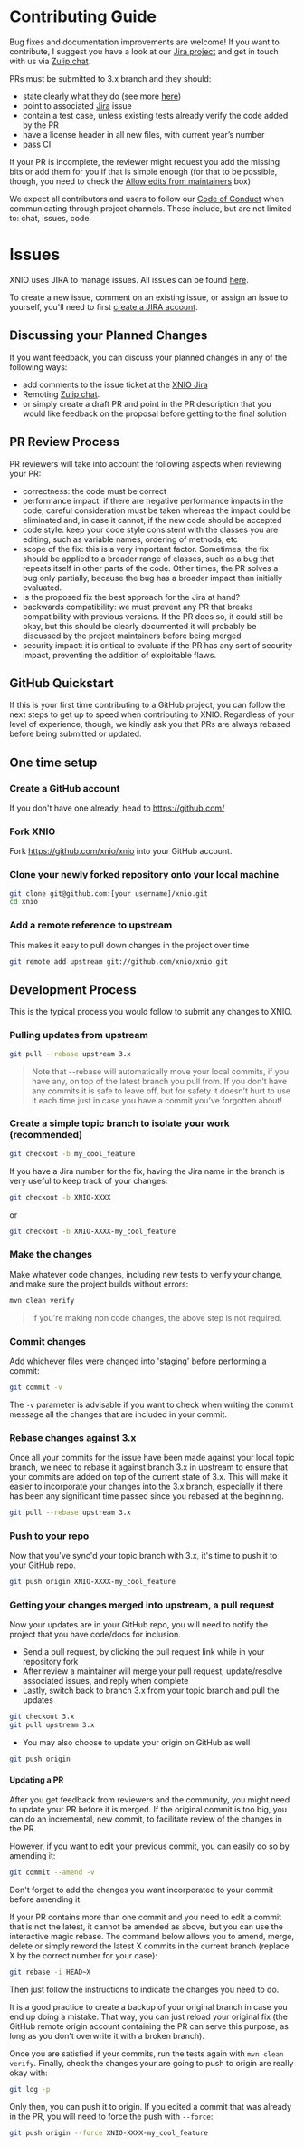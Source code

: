 Contributing Guide
==================

Bug fixes and documentation improvements are welcome! If you want to contribute, I suggest you have a look at our [Jira project](https://issues.redhat.com/projects/XNIO "XNIO Jira") and get in touch with us via [Zulip chat](https://wildfly.zulipchat.com/#narrow/stream/173893-remoting "#remoting").


PRs must be submitted to 3.x branch and they should:
- state clearly what they do (see more [here](https://tbaggery.com/2008/04/19/a-note-about-git-commit-messages.html))
- point to associated [Jira](https://issues.redhat.com/browse/XNIO) issue
- contain a test case, unless existing tests already verify the code added by the PR
- have a license header in all new files, with current year’s number
- pass CI

If your PR is incomplete, the reviewer might request you add the missing bits or add them for you if that is simple enough (for
that to be possible, though, you need to check the [Allow edits from maintainers](https://docs.github.com/en/pull-requests/collaborating-with-pull-requests/working-with-forks/allowing-changes-to-a-pull-request-branch-created-from-a-fork) box)

We expect all contributors and users to follow our [Code of Conduct](CODE_OF_CONDUCT.md) when communicating through project channels. These include, but are not limited to: chat, issues, code.

# Issues

XNIO uses JIRA to manage issues. All issues can be found [here](https://issues.redhat.com/projects/XNIO/issues).

To create a new issue, comment on an existing issue, or assign an issue to yourself, you'll need to first [create a JIRA account](https://issues.redhat.com/).

## Discussing your Planned Changes

If you want feedback, you can discuss your planned changes in any of the following ways: 
* add comments to the issue ticket at the [XNIO Jira](https://issues.redhat.com/browse/XNIO)
* Remoting [Zulip chat](https://wildfly.zulipchat.com/#narrow/stream/173893-remoting "#remoting").
* or simply create a draft PR and point in the PR description that you would like feedback on the proposal before getting to the
final solution


PR Review Process
-----------------

PR reviewers will take into account the following aspects when reviewing your PR:
- correctness: the code must be correct
- performance impact: if there are negative performance impacts in the code, careful consideration must be taken whereas the impact could be eliminated and, in case it cannot, if the new code should be accepted
- code style: keep your code style consistent with the classes you are editing, such as variable names, ordering of methods, etc
- scope of the fix: this is a very important factor. Sometimes, the fix should be applied to a broader range of classes, such as a bug that repeats itself in other parts of the code. Other times, the PR solves a bug only partially, because the bug has a broader impact than initially evaluated.
- is the proposed fix the best approach for the Jira at hand?
- backwards compatibility: we must prevent any PR that breaks compatibility with previous versions. If the PR does so, it could still be okay, but this should be clearly documented it will probably be discussed by the project maintainers before being merged
- security impact: it is critical to evaluate if the PR has any sort of security impact, preventing the addition of exploitable flaws.


GitHub Quickstart
-----------------

If this is your first time contributing to a GitHub project, you can follow the next steps to get up to speed when contributing to
XNIO. Regardless of your level of experience, though, we kindly ask you that PRs are always rebased before being submitted or
updated.

## One time setup

### Create a GitHub account

If you don't have one already, head to https://github.com/

### Fork XNIO

Fork https://github.com/xnio/xnio into your GitHub account.

### Clone your newly forked repository onto your local machine

```bash
git clone git@github.com:[your username]/xnio.git
cd xnio
```

### Add a remote reference to upstream

This makes it easy to pull down changes in the project over time

```bash
git remote add upstream git://github.com/xnio/xnio.git
```

## Development Process

This is the typical process you would follow to submit any changes to XNIO.

### Pulling updates from upstream

```bash
git pull --rebase upstream 3.x
```

> Note that --rebase will automatically move your local commits, if you have
> any, on top of the latest branch you pull from.
> If you don't have any commits it is safe to leave off, but for safety it
> doesn't hurt to use it each time just in case you have a commit you've
> forgotten about!

### Create a simple topic branch to isolate your work (recommended)

```bash
git checkout -b my_cool_feature
```

If you have a Jira number for the fix, having the Jira name in the branch is very useful to keep track of your changes:

```bash
git checkout -b XNIO-XXXX
```
or
```bash
git checkout -b XNIO-XXXX-my_cool_feature
```


### Make the changes

Make whatever code changes, including new tests to verify your change, and make sure the project builds without errors:

```bash
mvn clean verify
```

> If you're making non code changes, the above step is not required.

### Commit changes

Add whichever files were changed into 'staging' before performing a commit:

```bash
git commit -v
```
The `-v` parameter is advisable if you want to check when writing the commit message all the changes that are included in your
commit.

### Rebase changes against 3.x

Once all your commits for the issue have been made against your local topic branch, we need to rebase it against branch 3.x in upstream to ensure that your commits are added on top of the current state of 3.x. This will make it easier to incorporate your changes into the 3.x branch, especially if there has been any significant time passed since you rebased at the beginning.

```bash
git pull --rebase upstream 3.x
```

### Push to your repo

Now that you've sync'd your topic branch with 3.x, it's time to push it to your GitHub repo.

```bash
git push origin XNIO-XXXX-my_cool_feature
```

### Getting your changes merged into upstream, a pull request

Now your updates are in your GitHub repo, you will need to notify the project that you have code/docs for inclusion.

* Send a pull request, by clicking the pull request link while in your repository fork
* After review a maintainer will merge your pull request, update/resolve associated issues, and reply when complete
* Lastly, switch back to branch 3.x from your topic branch and pull the updates

```bash
git checkout 3.x
git pull upstream 3.x
```

* You may also choose to update your origin on GitHub as well

```bash
git push origin
```

#### Updating a PR

After you get feedback from reviewers and the community, you might need to update your PR before it is merged.
If the original commit is too big, you can do an incremental, new commit, to facilitate review of the changes in the PR.

However, if you want to edit your previous commit, you can easily do so by amending it:


```bash
git commit --amend -v
```

Don't forget to add the changes you want incorporated to your commit before amending it.

If your PR contains more than one commit and you need to edit a commit that is not the latest, it cannot be amended as above,
but you can use the interactive magic rebase. The command below allows you to amend, merge, delete or simply reword the latest
X commits in the current branch (replace X by the correct number for your case):

```bash
git rebase -i HEAD~X
```

Then just follow the instructions to indicate the changes you need to do.

It is a good practice to create a backup of your original branch in case you end up doing a mistake. That way, you can just
reload your original fix (the GitHub remote origin account containing the PR can serve this purpose, as long as you don't
overwrite it with a broken branch).

Once you are satisfied if your commits, run the tests again with `mvn clean verify`. Finally, check the changes your are going
to push to origin are really okay with:

```bash
git log -p
```

Only then, you can push it to origin. If you edited a commit that was already in the PR, you will need to force the push with `--force`:

```bash
git push origin --force XNIO-XXXX-my_cool_feature
```